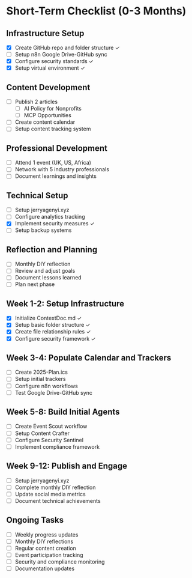# Short-Term Checklist (0-3 Months)

## Infrastructure Setup
- [x] Create GitHub repo and folder structure ✓
- [ ] Setup n8n Google Drive-GitHub sync
- [x] Configure security standards ✓
- [x] Setup virtual environment ✓

## Content Development
- [ ] Publish 2 articles
  - [ ] AI Policy for Nonprofits
  - [ ] MCP Opportunities
- [ ] Create content calendar
- [ ] Setup content tracking system

## Professional Development
- [ ] Attend 1 event (UK, US, Africa)
- [ ] Network with 5 industry professionals
- [ ] Document learnings and insights

## Technical Setup
- [ ] Setup jerryagenyi.xyz
- [ ] Configure analytics tracking
- [x] Implement security measures ✓
- [ ] Setup backup systems

## Reflection and Planning
- [ ] Monthly DIY reflection
- [ ] Review and adjust goals
- [ ] Document lessons learned
- [ ] Plan next phase

## Week 1-2: Setup Infrastructure
- [x] Initialize ContextDoc.md ✓
- [x] Setup basic folder structure ✓
- [x] Create file relationship rules ✓
- [x] Configure security framework ✓

## Week 3-4: Populate Calendar and Trackers
- [ ] Create 2025-Plan.ics
- [ ] Setup initial trackers
- [ ] Configure n8n workflows
- [ ] Test Google Drive-GitHub sync

## Week 5-8: Build Initial Agents
- [ ] Create Event Scout workflow
- [ ] Setup Content Crafter
- [ ] Configure Security Sentinel
- [ ] Implement compliance framework

## Week 9-12: Publish and Engage
- [ ] Setup jerryagenyi.xyz
- [ ] Complete monthly DIY reflection
- [ ] Update social media metrics
- [ ] Document technical achievements

## Ongoing Tasks
- [ ] Weekly progress updates
- [ ] Monthly DIY reflections
- [ ] Regular content creation
- [ ] Event participation tracking
- [ ] Security and compliance monitoring
- [ ] Documentation updates 